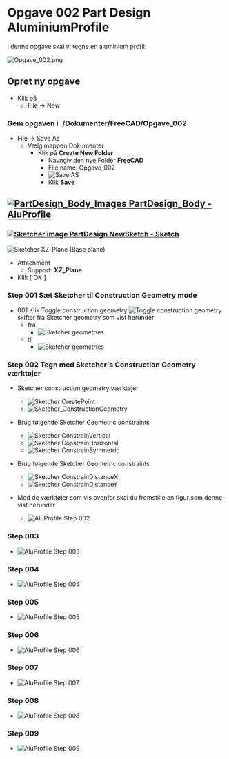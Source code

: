 # Opgave 002 Part Design AluminiumProfile  

I denne opgave skal vi tegne en aluminium profil:  

![Opgave_002.png](../../Images/Opgave_002.png)

## Opret ny opgave

* Klik på
  * File -> New

### Gem opgaven i ./Dokumenter/FreeCAD/Opgave_002

* File -> Save As
  * Vælg mappen Dokumenter 
    * Klik på **Create New Folder**
      * Navngiv den nye Folder **FreeCAD**
      * File name: Opgave_002
      * ![Save AS](./Images/Sk%C3%A6rmbillede%20fra%202022-09-05%2015-22-47.png)
      * Klik **Save**

## [![PartDesign_Body_Images](../../Images/PartDesign_Body.svg) PartDesign_Body - AluProfile](https://wiki.freecad.org/PartDesign_Body)  

### [![Sketcher image](../../Images/Sketcher_NewSketch.svg) PartDesign NewSketch - Sketch](https://wiki.freecad.org/Sketcher_NewSketch)

![Sketcher XZ_Plane (Base plane)](./Images/Sk%C3%A6rmbillede%20fra%202022-09-05%2015-26-35.png)

* Attachment  
  * Support: **XZ_Plane**  
* Klik [ OK ]

### Step 001 Sæt Sketcher til Construction Geometry mode

* 001 Klik Toggle construction geometry ![Toggle construction geometry](../../Images/Sketcher/SketcherGeometries/Sketcher_ToggleConstruction.svg) skifter fra Sketcher geometry som vist herunder
  * fra
    * ![Sketcher geometries](../../Images/Sketcher/SketcherGeometries/Sketcher_Geometry.png)
  * til
    * ![Sketcher geometries](../../Images/Sketcher/SketcherGeometries/Sketcher_ConstructionGeometry.png)

### Step 002 Tegn med Sketcher's Construction Geometry værktøjer

* Sketcher construction geometry værktøjer
  * ![Sketcher CreatePoint](../../Images/Sketcher/SketcherGeometries/Sketcher_CreatePoint.png)
  * ![Sketcher_ConstructionGeometry](../../Images/Sketcher/SketcherGeometries/Sketcher_ConstructionCreateRectangle.png)
* Brug følgende Sketcher Geometric constraints
  * ![Sketcher ConstrainVertical](../../Images/Sketcher/SketcherConstraints/GeometricConstraints/Sketcher_ConstrainVertical.svg)
  * ![Sketcher ConstrainHorizontal](../../Images/Sketcher/SketcherConstraints/GeometricConstraints/Sketcher_ConstrainHorizontal.svg)
  *  ![Sketcher ConstrainSymmetric](../../Images/Sketcher/SketcherConstraints/GeometricConstraints/Sketcher_ConstrainSymmetric.svg)
* Brug følgende Sketcher Geometric constraints
    * ![Sketcher ConstrainDistanceX](../../Images/Sketcher/SketcherConstraints/DimensionalConstraints/Sketcher_ConstrainDistanceX.svg)
  * ![Sketcher ConstrainDistanceY](../../Images/Sketcher/SketcherConstraints/DimensionalConstraints/Sketcher_ConstrainDistanceY.svg)

* Med de værktøjer som vis ovenfor skal du fremstille en figur som denne vist herunder
  * ![AluProfile Step 002](./Images/Step_002.png)

### Step 003

* ![AluProfile Step 003](./Images/Step_003b.png)

### Step 004

* ![AluProfile Step 004](./Images/Step_004b.png)  

### Step 005

* ![AluProfile Step 005](./Images/Step_005.png)  

### Step 006

* ![AluProfile Step 006](./Images/Step_006.png)  

### Step 007

* ![AluProfile Step 007](./Images/Step_007.png)  

### Step 008

* ![AluProfile Step 008](./Images/Step_008.png)  

### Step 009

* ![AluProfile Step 009](./Images/Step_009b.png)  
